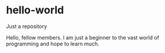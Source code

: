 # hello-world
Just a repository

Hello, fellow members.
I am just a beginner to the vast world of programming and hope to learn much.
